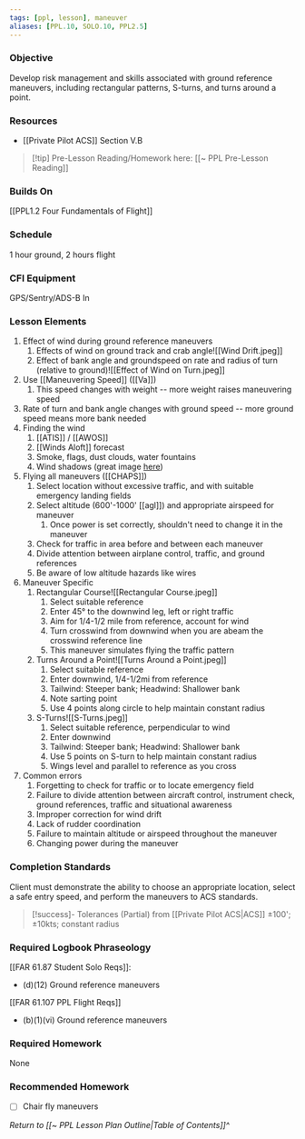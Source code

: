 ```yaml
---
tags: [ppl, lesson], maneuver
aliases: [PPL.10, SOLO.10, PPL2.5]
---
```

### Objective
Develop risk management and skills associated with ground reference maneuvers, including rectangular patterns, S-turns, and turns around a point.

### Resources
- [[Private Pilot ACS]] Section V.B

> [!tip] Pre-Lesson Reading/Homework here: [[~ PPL Pre-Lesson Reading]]

### Builds On
[[PPL1.2 Four Fundamentals of Flight]]

### Schedule
1 hour ground, 2 hours flight

### CFI Equipment
GPS/Sentry/ADS-B In

### Lesson Elements
1. Effect of wind during ground reference maneuvers
	1. Effects of wind on ground track and crab angle![[Wind Drift.jpeg]]
	2. Effect of bank angle and groundspeed on rate and radius of turn (relative to ground)![[Effect of Wind on Turn.jpeg]]
2. Use [[Maneuvering Speed]] ([[Va]])
	1. This speed changes with weight -- more weight raises maneuvering speed
3. Rate of turn and bank angle changes with ground speed -- more ground speed means more bank needed
4. Finding the wind
	1. [[ATIS]] / [[AWOS]]
	2. [[Winds Aloft]] forecast
	3. Smoke, flags, dust clouds, water fountains
	4. Wind shadows (great image [here](https://aerialarchives.photoshelter.com/image/I0000lxReAm6J02k))
5. Flying all maneuvers ([[CHAPS]])
	1. Select location without excessive traffic, and with suitable emergency landing fields
	2. Select altitude (600'-1000' [[agl]]) and appropriate airspeed for maneuver
		1. Once power is set correctly, shouldn't need to change it in the maneuver
	3. Check for traffic in area before and between each maneuver
	4. Divide attention between airplane control, traffic, and ground references
	5. Be aware of low altitude hazards like wires
6. Maneuver Specific
	1. Rectangular Course![[Rectangular Course.jpeg]]
		1. Select suitable reference
		2. Enter 45° to the downwind leg, left or right traffic
		3. Aim for 1/4-1/2 mile from reference, account for wind
		4. Turn crosswind from downwind when you are abeam the crosswind reference line
		5. This maneuver simulates flying the traffic pattern
	2. Turns Around a Point![[Turns Around a Point.jpeg]]
		1. Select suitable reference
		3. Enter downwind, 1/4-1/2mi from reference
		4. Tailwind: Steeper bank; Headwind: Shallower bank
		5. Note sarting point
		6. Use 4 points along circle to help maintain constant radius
	3. S-Turns![[S-Turns.jpeg]]
		1. Select suitable reference, perpendicular to wind
		2. Enter downwind
		4. Tailwind: Steeper bank; Headwind: Shallower bank
		3. Use 5 points on S-turn to help maintain constant radius
		4. Wings level and parallel to reference as you cross
7. Common errors
	1. Forgetting to check for traffic or to locate emergency field
	2. Failure to divide attention between aircraft control, instrument check, ground references, traffic and situational awareness
	3. Improper correction for wind drift
	4. Lack of rudder coordination
	5. Failure to maintain altitude or airspeed throughout the maneuver
	6. Changing power during the maneuver


### Completion Standards
Client must demonstrate the ability to choose an appropriate location, select a safe entry speed, and perform the maneuvers to ACS standards.

> [!success]- Tolerances (Partial) from [[Private Pilot ACS|ACS]]
> ±100'; ±10kts; constant radius

### Required Logbook Phraseology
[[FAR 61.87 Student Solo Reqs]]:
- (d)(12) Ground reference maneuvers

[[FAR 61.107 PPL Flight Reqs]]
- (b)(1)(vi) Ground reference maneuvers

### Required Homework
None

### Recommended Homework
- [ ] Chair fly maneuvers

*Return to [[~ PPL Lesson Plan Outline|Table of Contents]]^*